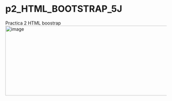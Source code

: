 # p2_HTML_BOOTSTRAP_5J
Practica 2 HTML boostrap
<img width="817" height="219" alt="image" src="https://github.com/user-attachments/assets/2ffe0dff-52ad-4eaf-a013-9e7d14799ec9" />

